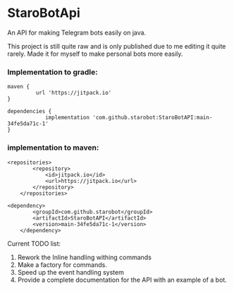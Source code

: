 # StaroBotApi
 An API for making Telegram bots easily on java.

 This project is still quite raw and is only published due to me editing it quite rarely. Made it for myself to make personal bots more easily. 

 ### Implementation to gradle:
```
maven {
         url 'https://jitpack.io'
}

dependencies {
	        implementation 'com.github.starobot:StaroBotAPI:main-34fe5da71c-1'
}
```
### implementation to maven:
```
<repositories>
		<repository>
		    <id>jitpack.io</id>
		    <url>https://jitpack.io</url>
		</repository>
	</repositories>

<dependency>
	    <groupId>com.github.starobot</groupId>
	    <artifactId>StaroBotAPI</artifactId>
	    <version>main-34fe5da71c-1</version>
	</dependency>
```

Current TODO list:
1. Rework the Inline handling withing commands
2. Make a factory for commands.
3. Speed up the event handling system
4. Provide a complete documentation for the API with an example of a bot.
